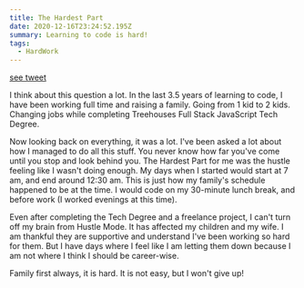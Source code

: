 ```yaml
---
title: The Hardest Part
date: 2020-12-16T23:24:52.195Z
summary: Learning to code is hard!
tags:
  - HardWork
---
```

[see tweet](https://twitter.com/saronyitbarek/status/1338662205949157382?s=20)

I think about this question a lot. In the last 3.5 years of learning to code, I have been working full time and raising a family. Going from 1 kid to 2 kids. Changing jobs while completing Treehouses Full Stack JavaScript Tech Degree.

Now looking back on everything, it was a lot. I've been asked a lot about how I managed to do all this stuff. You never know how far you've come until you stop and look behind you.
The Hardest Part for me was the hustle feeling like I wasn't doing enough. My days when I started would start at 7 am, and end around 12:30 am. This is just how my family's schedule happened to be at the time. I would code on my 30-minute lunch break, and before work (I worked evenings at this time).

Even after completing the Tech Degree and a freelance project, I can't turn off my brain from Hustle Mode. It has affected my children and my wife. I am thankful they are supportive and understand I've been working so hard for them. But I have days where I feel like I am letting them down because I am not where I think I should be career-wise. 

 Family first always, it is hard. It is not easy, but I won't give up!